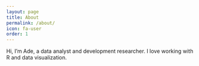 ```yaml
---
layout: page
title: About
permalink: /about/
icon: fa-user
order: 1
---
```

Hi, I’m Ade, a data analyst and development researcher. I love working with R and data visualization.
